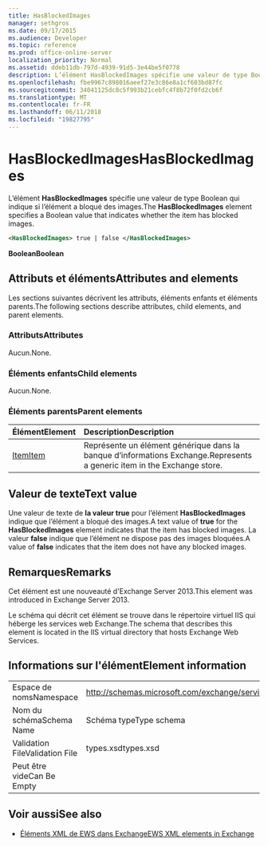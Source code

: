 ```yaml
---
title: HasBlockedImages
manager: sethgros
ms.date: 09/17/2015
ms.audience: Developer
ms.topic: reference
ms.prod: office-online-server
localization_priority: Normal
ms.assetid: ddeb11db-797d-4939-91d5-3e44be5f0778
description: L’élément HasBlockedImages spécifie une valeur de type Boolean qui indique si l’élément a bloqué des images.
ms.openlocfilehash: fbe9967c898016aeef27e3c86e8a1cf603bd87fc
ms.sourcegitcommit: 34041125dc8c5f993b21cebfc4f8b72f0fd2cb6f
ms.translationtype: MT
ms.contentlocale: fr-FR
ms.lasthandoff: 06/11/2018
ms.locfileid: "19827795"
---
```

# <a name="hasblockedimages"></a><span data-ttu-id="7099e-103">HasBlockedImages</span><span class="sxs-lookup"><span data-stu-id="7099e-103">HasBlockedImages</span></span>

<span data-ttu-id="7099e-104">L’élément **HasBlockedImages** spécifie une valeur de type Boolean qui indique si l’élément a bloqué des images.</span><span class="sxs-lookup"><span data-stu-id="7099e-104">The **HasBlockedImages** element specifies a Boolean value that indicates whether the item has blocked images.</span></span> 
  
```XML
<HasBlockedImages> true | false </HasBlockedImages>
```

 <span data-ttu-id="7099e-105">**Boolean**</span><span class="sxs-lookup"><span data-stu-id="7099e-105">**Boolean**</span></span>
## <a name="attributes-and-elements"></a><span data-ttu-id="7099e-106">Attributs et éléments</span><span class="sxs-lookup"><span data-stu-id="7099e-106">Attributes and elements</span></span>

<span data-ttu-id="7099e-107">Les sections suivantes décrivent les attributs, éléments enfants et éléments parents.</span><span class="sxs-lookup"><span data-stu-id="7099e-107">The following sections describe attributes, child elements, and parent elements.</span></span>
  
### <a name="attributes"></a><span data-ttu-id="7099e-108">Attributs</span><span class="sxs-lookup"><span data-stu-id="7099e-108">Attributes</span></span>

<span data-ttu-id="7099e-109">Aucun.</span><span class="sxs-lookup"><span data-stu-id="7099e-109">None.</span></span>
  
### <a name="child-elements"></a><span data-ttu-id="7099e-110">Éléments enfants</span><span class="sxs-lookup"><span data-stu-id="7099e-110">Child elements</span></span>

<span data-ttu-id="7099e-111">Aucun.</span><span class="sxs-lookup"><span data-stu-id="7099e-111">None.</span></span>
  
### <a name="parent-elements"></a><span data-ttu-id="7099e-112">Éléments parents</span><span class="sxs-lookup"><span data-stu-id="7099e-112">Parent elements</span></span>

|<span data-ttu-id="7099e-113">**Élément**</span><span class="sxs-lookup"><span data-stu-id="7099e-113">**Element**</span></span>|<span data-ttu-id="7099e-114">**Description**</span><span class="sxs-lookup"><span data-stu-id="7099e-114">**Description**</span></span>|
|:-----|:-----|
|[<span data-ttu-id="7099e-115">Item</span><span class="sxs-lookup"><span data-stu-id="7099e-115">Item</span></span>](item.md) <br/> |<span data-ttu-id="7099e-116">Représente un élément générique dans la banque d’informations Exchange.</span><span class="sxs-lookup"><span data-stu-id="7099e-116">Represents a generic item in the Exchange store.</span></span>  <br/> |
   
## <a name="text-value"></a><span data-ttu-id="7099e-117">Valeur de texte</span><span class="sxs-lookup"><span data-stu-id="7099e-117">Text value</span></span>

<span data-ttu-id="7099e-118">Une valeur de texte de **la valeur true** pour l’élément **HasBlockedImages** indique que l’élément a bloqué des images.</span><span class="sxs-lookup"><span data-stu-id="7099e-118">A text value of **true** for the **HasBlockedImages** element indicates that the item has blocked images.</span></span> <span data-ttu-id="7099e-119">La valeur **false** indique que l’élément ne dispose pas des images bloquées.</span><span class="sxs-lookup"><span data-stu-id="7099e-119">A value of **false** indicates that the item does not have any blocked images.</span></span> 
  
## <a name="remarks"></a><span data-ttu-id="7099e-120">Remarques</span><span class="sxs-lookup"><span data-stu-id="7099e-120">Remarks</span></span>

<span data-ttu-id="7099e-121">Cet élément est une nouveauté d'Exchange Server 2013.</span><span class="sxs-lookup"><span data-stu-id="7099e-121">This element was introduced in Exchange Server 2013.</span></span>
  
<span data-ttu-id="7099e-122">Le schéma qui décrit cet élément se trouve dans le répertoire virtuel IIS qui héberge les services web Exchange.</span><span class="sxs-lookup"><span data-stu-id="7099e-122">The schema that describes this element is located in the IIS virtual directory that hosts Exchange Web Services.</span></span>
  
## <a name="element-information"></a><span data-ttu-id="7099e-123">Informations sur l'élément</span><span class="sxs-lookup"><span data-stu-id="7099e-123">Element information</span></span>

|||
|:-----|:-----|
|<span data-ttu-id="7099e-124">Espace de noms</span><span class="sxs-lookup"><span data-stu-id="7099e-124">Namespace</span></span>  <br/> |http://schemas.microsoft.com/exchange/services/2006/types  <br/> |
|<span data-ttu-id="7099e-125">Nom du schéma</span><span class="sxs-lookup"><span data-stu-id="7099e-125">Schema Name</span></span>  <br/> |<span data-ttu-id="7099e-126">Schéma type</span><span class="sxs-lookup"><span data-stu-id="7099e-126">Type schema</span></span>  <br/> |
|<span data-ttu-id="7099e-127">Validation File</span><span class="sxs-lookup"><span data-stu-id="7099e-127">Validation File</span></span>  <br/> |<span data-ttu-id="7099e-128">types.xsd</span><span class="sxs-lookup"><span data-stu-id="7099e-128">types.xsd</span></span>  <br/> |
|<span data-ttu-id="7099e-129">Peut être vide</span><span class="sxs-lookup"><span data-stu-id="7099e-129">Can Be Empty</span></span>  <br/> ||
   
## <a name="see-also"></a><span data-ttu-id="7099e-130">Voir aussi</span><span class="sxs-lookup"><span data-stu-id="7099e-130">See also</span></span>



- [<span data-ttu-id="7099e-131">Éléments XML de EWS dans Exchange</span><span class="sxs-lookup"><span data-stu-id="7099e-131">EWS XML elements in Exchange</span></span>](ews-xml-elements-in-exchange.md)

